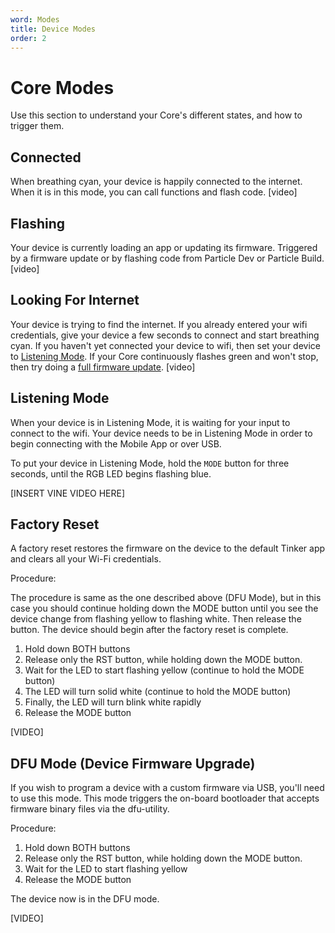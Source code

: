 ```yaml
---
word: Modes
title: Device Modes
order: 2
---
```


Core Modes
===
Use this section to understand your Core's different states, and how to trigger them.

## Connected
When breathing cyan, your device is happily connected to the internet. When it is in this mode, you can call functions and flash code.
[video]

## Flashing
Your device is currently loading an app or updating its firmware. Triggered by a firmware update or by flashing code from Particle Dev or Particle Build.
[video]

## Looking For Internet
Your device is trying to find the internet. If you already entered your wifi credentials, give your device a few seconds to connect and start breathing cyan. If you haven't yet connected your device to wifi, then set your device to [Listening Mode](LINK). If your Core continuously flashes green and won't stop, then try doing a [full firmware update](LINK).
[video]

## Listening Mode

When your device is in Listening Mode, it is waiting for your input to connect to the wifi. Your device needs to be in Listening Mode in order to begin connecting with the Mobile App or over USB.

To put your device in Listening Mode, hold the `MODE` button for three seconds, until the RGB LED begins flashing blue.

[INSERT VINE VIDEO HERE]


## Factory Reset

A factory reset restores the firmware on the device to the default Tinker app and clears all your Wi-Fi credentials.

Procedure:

The procedure is same as the one described above (DFU Mode), but in this case you should continue holding down the MODE button until you see the device change from flashing yellow to flashing white. Then release the button.  The device should begin after the factory reset is complete.

1. Hold down BOTH buttons
2. Release only the RST button, while holding down the MODE button.
3. Wait for the LED to start flashing yellow (continue to hold the MODE button)
4. The LED will turn solid white (continue to hold the MODE button)
5. Finally, the LED will turn blink white rapidly
6. Release the MODE button

[VIDEO]



## DFU Mode (Device Firmware Upgrade)

If you wish to program a device with a custom firmware via USB, you'll need to use this mode. This mode triggers the on-board bootloader that accepts firmware binary files via the dfu-utility.

Procedure:

1. Hold down BOTH buttons
2. Release only the RST button, while holding down the MODE button.
3. Wait for the LED to start flashing yellow
6. Release the MODE button


The device now is in the DFU mode.

[VIDEO]